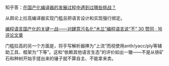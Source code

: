 知乎答：[在国产化编译器的发展过程中遇到过哪些挑战？](https://www.zhihu.com/question/644840898/answer/3415482621)

从舆论上拉高编译器实现门槛且把语言设计和实现强行绑定。

[编程语言国产化的关键一战——对肆意污名化“木兰”编程语言说“不” 30 赞同 · 16 评论文章](https://zhuanlan.zhihu.com/p/103734308)

门槛拉高的另一个方面是，将手写解析器捧为“上流”而视使用antlr/yacc/ply等辅助工具、框架为“下等”。这和“依赖其他语言生态”的评价如出一辙——不是从铁矿石和种树开始手搓出来的锤子就不算自主、不能拿来卖。